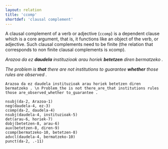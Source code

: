 ```yaml
---
layout: relation
title: 'ccomp'
shortdef: 'clausal complement'
---
```


A clausal complement of a verb or adjective (`ccomp`) is a dependent clause which is a core argument, that is, it functions like an object of the verb, or adjective. Such clausal complements need to be finite (the relation that corresponds to non finite clausal complements is xcomp).

*Arazoa da ez **daudela** instituzioak arau horiek **betetzen** diren bermatzeko .*

*The problem is **that** there are not institutions to guarantee **whether** those rules are observed .*
 
~~~ sdparse
Arazoa da ez daudela instituzioak arau horiek betetzen diren bermatzeko . \n Problem_the is not there_are_that institutions rules those are_observed_whether to_guarantee .

nsubj(da-2, Arazoa-1)
neg(daudela-4, ez-3)
ccomp(da-2, daudela-4)
nsubj(daudela-4, instituzioak-5)
det(arau-6, horiek-7)
dobj(betetzen-8, arau-6)
aux(betetzen-8, diren-9)
ccomp(bermatzeko-10, betetzen-8)
advcl(daudela-4, bermatzeko-10)
punct(da-2, .-11)
~~~

<!-- Interlanguage links updated Út zář 29 20:31:45 CEST 2020 -->
